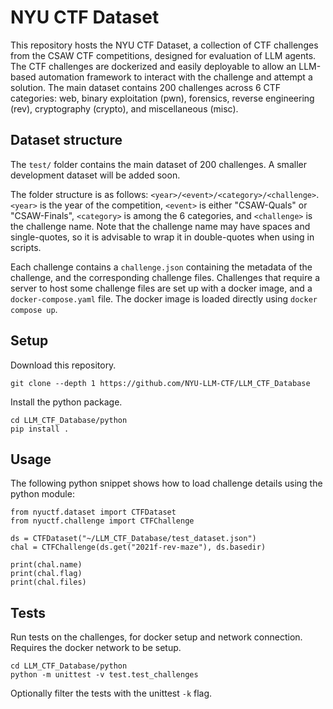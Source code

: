 # NYU CTF Dataset

This repository hosts the NYU CTF Dataset, a collection of CTF challenges from the CSAW CTF competitions, designed for evaluation of LLM agents.
The CTF challenges are dockerized and easily deployable to allow an LLM-based automation framework to interact with the challenge and attempt a solution.
The main dataset contains 200 challenges across 6 CTF categories: web, binary exploitation (pwn), forensics, reverse engineering (rev), cryptography (crypto), and miscellaneous (misc).

## Dataset structure

The `test/` folder contains the main dataset of 200 challenges. A smaller development dataset will be added soon.

The folder structure is as follows: `<year>/<event>/<category>/<challenge>`.
`<year>` is the year of the competition, `<event>` is either "CSAW-Quals" or "CSAW-Finals", `<category>` is among the 6 categories, and `<challenge>` is the challenge name.
Note that the challenge name may have spaces and single-quotes, so it is advisable to wrap it in double-quotes when using in scripts.

Each challenge contains a `challenge.json` containing the metadata of the challenge, and the corresponding challenge files.
Challenges that require a server to host some challenge files are set up with a docker image, and a `docker-compose.yaml` file.
The docker image is loaded directly using `docker compose up`.

## Setup 

Download this repository.

```
git clone --depth 1 https://github.com/NYU-LLM-CTF/LLM_CTF_Database
```

Install the python package.

```
cd LLM_CTF_Database/python
pip install .
```

## Usage

The following python snippet shows how to load challenge details using the python module:

```
from nyuctf.dataset import CTFDataset
from nyuctf.challenge import CTFChallenge

ds = CTFDataset("~/LLM_CTF_Database/test_dataset.json")
chal = CTFChallenge(ds.get("2021f-rev-maze"), ds.basedir)

print(chal.name)
print(chal.flag)
print(chal.files)
```

## Tests

Run tests on the challenges, for docker setup and network connection.
Requires the docker network to be setup.

```
cd LLM_CTF_Database/python
python -m unittest -v test.test_challenges
```

Optionally filter the tests with the unittest `-k` flag.
